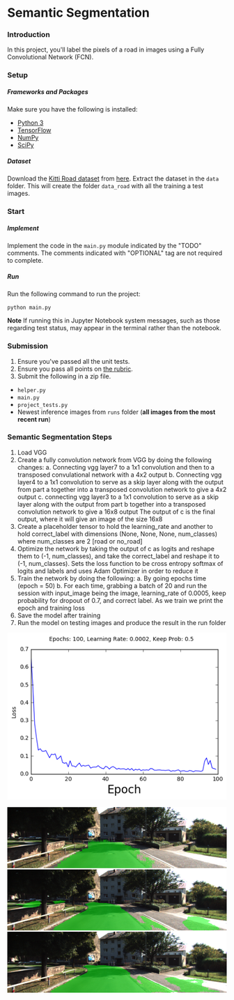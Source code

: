 # Semantic Segmentation
### Introduction
In this project, you'll label the pixels of a road in images using a Fully Convolutional Network (FCN).

### Setup
##### Frameworks and Packages
Make sure you have the following is installed:
 - [Python 3](https://www.python.org/)
 - [TensorFlow](https://www.tensorflow.org/)
 - [NumPy](http://www.numpy.org/)
 - [SciPy](https://www.scipy.org/)
##### Dataset
Download the [Kitti Road dataset](http://www.cvlibs.net/datasets/kitti/eval_road.php) from [here](http://www.cvlibs.net/download.php?file=data_road.zip).  Extract the dataset in the `data` folder.  This will create the folder `data_road` with all the training a test images.

### Start
##### Implement
Implement the code in the `main.py` module indicated by the "TODO" comments.
The comments indicated with "OPTIONAL" tag are not required to complete.
##### Run
Run the following command to run the project:
```
python main.py
```
**Note** If running this in Jupyter Notebook system messages, such as those regarding test status, may appear in the terminal rather than the notebook.

### Submission
1. Ensure you've passed all the unit tests.
2. Ensure you pass all points on [the rubric](https://review.udacity.com/#!/rubrics/989/view).
3. Submit the following in a zip file.
 - `helper.py`
 - `main.py`
 - `project_tests.py`
 - Newest inference images from `runs` folder  (**all images from the most recent run**)

### Semantic Segmentation Steps

1. Load VGG
2. Create a fully convolution network from VGG by doing the following changes:
  a. Connecting vgg layer7 to a 1x1 convolution and then to a transposed convulational network with a 4x2 output
  b. Connecting vgg layer4 to a 1x1 convolution to serve as a skip layer along with the output from part a together into a transposed convolution network to give a 4x2 output
  c. connecting vgg layer3 to a 1x1 convolution to serve as a skip layer along with the output from part b together into a transposed convolution network to give a 16x8 output
  The output of c is the final output, where it will give an image of the size 16x8
3. Create a placeholder tensor to hold the learning_rate and another to hold correct_label with dimensions (None, None, None, num_classes) where num_classes are 2 [road or no_road]
4. Optimize the network by taking the output of c as logits and reshape them to (-1, num_classes), and take the correct_label and reshape it to (-1, num_classes).
   Sets the loss function to be cross entropy softmax of logits and labels and uses Adam Optimizer in order to reduce it
5. Train the network by doing the following:
  a. By going epochs time (epoch = 50)
  b. For each time, grabbing a batch of 20 and run the session with input_image being the image, learning_rate of 0.0005, keep probability for dropout of 0.7, and correct label.
     As we train we print the epoch and training loss
6. Save the model after training
7. Run the model on testing images and produce the result in the run folder

![Loss Function](loss.png)

![Comparison of Segmentation with Epochs 10](images/epochs_10.png)
![Comparison of Segmentation with Epochs 50](images/epochs_20.png)
![Comparison of Segmentation with Epochs 100](images/epochs_100.png)
